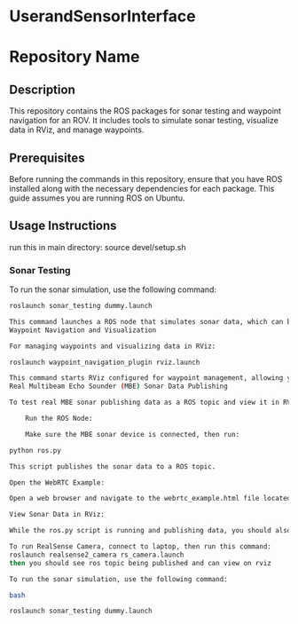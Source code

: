 # UserandSensorInterface
# Repository Name

## Description
This repository contains the ROS packages for sonar testing and waypoint navigation for an ROV. It includes tools to simulate sonar testing, visualize data in RViz, and manage waypoints.

## Prerequisites
Before running the commands in this repository, ensure that you have ROS installed along with the necessary dependencies for each package. This guide assumes you are running ROS on Ubuntu.

## Usage Instructions
run this in main directory: source devel/setup.sh

### Sonar Testing
To run the sonar simulation, use the following command:

```bash
roslaunch sonar_testing dummy.launch

This command launches a ROS node that simulates sonar data, which can be useful for testing purposes without needing actual hardware.
Waypoint Navigation and Visualization

For managing waypoints and visualizing data in RViz:

roslaunch waypoint_navigation_plugin rviz.launch

This command starts RViz configured for waypoint management, allowing you to add, remove, and modify waypoints for the ROV.
Real Multibeam Echo Sounder (MBE) Sonar Data Publishing

To test real MBE sonar publishing data as a ROS topic and view it in RViz, follow these steps:

    Run the ROS Node:

    Make sure the MBE sonar device is connected, then run:

python ros.py

This script publishes the sonar data to a ROS topic.

Open the WebRTC Example:

Open a web browser and navigate to the webrtc_example.html file located in the main directory of this repository. Ensure the sonar device is running and check that the sonar data is visible on the web page.

View Sonar Data in RViz:

While the ros.py script is running and publishing data, you should also be able to view this data in RViz under the respective ROS topic configured for sonar data visualization.

To run RealSense Camera, connect to laptop, then run this command:
roslaunch realsense2_camera rs_camera.launch
then you should see ros topic being published and can view on rviz

To run the sonar simulation, use the following command:

bash

roslaunch sonar_testing dummy.launch


